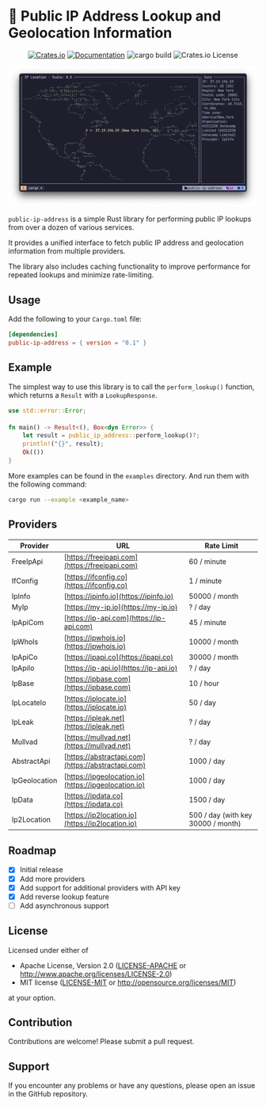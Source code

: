 # 🔎 Public IP Address Lookup and Geolocation Information

<div align="center">
  
  [![Crates.io](https://img.shields.io/crates/v/public-ip-address.svg)](https://crates.io/crates/public-ip-address)
  [![Documentation](https://docs.rs/public-ip-address/badge.svg)](https://docs.rs/public-ip-address)
  ![cargo build](https://github.com/ghztomash/public-ip-address/actions/workflows/ci.yml/badge.svg)
  ![Crates.io License](https://img.shields.io/crates/l/public-ip-address)

</div>

![Demo](./assets/map_example.png)

`public-ip-address` is a simple Rust library for performing public IP lookups from over a dozen of various services.

It provides a unified interface to fetch public IP address and geolocation information from multiple providers.

The library also includes caching functionality to improve performance for repeated lookups and minimize rate-limiting.

## Usage

Add the following to your `Cargo.toml` file:
```toml
[dependencies]
public-ip-address = { version = "0.1" }
```
## Example

The simplest way to use this library is to call the `perform_lookup()` function, which returns a `Result` with a `LookupResponse`.
```rust
use std::error::Error;

fn main() -> Result<(), Box<dyn Error>> {
    let result = public_ip_address::perform_lookup()?;
    println!("{}", result);
    Ok(())
}
```

More examples can be found in the `examples` directory. And run them with the following command:
```bash
cargo run --example <example_name>
```

## Providers

| Provider | URL | Rate Limit |
| --- | --- | --- |
| FreeIpApi | [https://freeipapi.com](https://freeipapi.com) | 60 / minute |
| IfConfig | [https://ifconfig.co](https://ifconfig.co) | 1 / minute |
| IpInfo | [https://ipinfo.io](https://ipinfo.io) | 50000 / month |
| MyIp | [https://my-ip.io](https://my-ip.io) | ? / day |
| IpApiCom | [https://ip-api.com](https://ip-api.com) | 45 / minute |
| IpWhoIs | [https://ipwhois.io](https://ipwhois.io) | 10000 / month |
| IpApiCo | [https://ipapi.co](https://ipapi.co) | 30000 / month |
| IpApiIo | [https://ip-api.io](https://ip-api.io) | ? / day |
| IpBase | [https://ipbase.com](https://ipbase.com) | 10 / hour |
| IpLocateIo | [https://iplocate.io](https://iplocate.io) | 50 / day |
| IpLeak | [https://ipleak.net](https://ipleak.net) | ? / day |
| Mullvad | [https://mullvad.net](https://mullvad.net) | ? / day |
| AbstractApi | [https://abstractapi.com](https://abstractapi.com) | 1000 / day |
| IpGeolocation | [https://ipgeolocation.io](https://ipgeolocation.io) | 1000 / day |
| IpData | [https://ipdata.co](https://ipdata.co) | 1500 / day |
| Ip2Location | [https://ip2location.io](https://ip2location.io) | 500 / day (with key 30000 / month) |

## Roadmap

- [x] Initial release
- [x] Add more providers
- [x] Add support for additional providers with API key
- [x] Add reverse lookup feature
- [ ] Add asynchronous support

## License

Licensed under either of

 * Apache License, Version 2.0
   ([LICENSE-APACHE](LICENSE-APACHE) or http://www.apache.org/licenses/LICENSE-2.0)
 * MIT license
   ([LICENSE-MIT](LICENSE-MIT) or http://opensource.org/licenses/MIT)

at your option.

## Contribution

Contributions are welcome! Please submit a pull request.

## Support

If you encounter any problems or have any questions, please open an issue in the GitHub repository.
